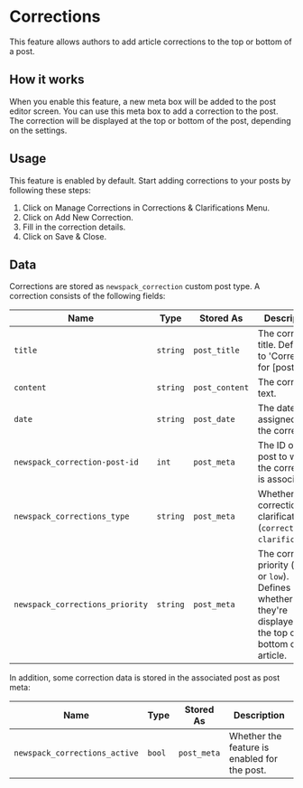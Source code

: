 # Corrections

This feature allows authors to add article corrections to the top or bottom of a post.

## How it works

When you enable this feature, a new meta box will be added to the post editor screen. You can use this meta box to add a correction to the post. The correction will be displayed at the top or bottom of the post, depending on the settings.

## Usage

This feature is enabled by default. Start adding corrections to your posts by following these steps:
1. Click on Manage Corrections in Corrections & Clarifications Menu.
2. Click on Add New Correction.
3. Fill in the correction details.
4. Click on Save & Close.

## Data

Corrections are stored as `newspack_correction` custom post type. A correction consists of the following fields:

| Name                            | Type     | Stored As      | Description                                                                    |
| ------------------------------- | -------- | -------------- | ------------------------------------------------------------------------------ |
| `title`                         | `string` | `post_title`   | The correction title. Defaults to 'Correction for [post title]'                |
| `content`                       | `string` | `post_content` | The correction text.                                                           |
| `date`                          | `string` | `post_date`    | The date assigned to the correction.                                           |
| `newspack_correction-post-id`   | `int`    | `post_meta`    | The ID of the post to which the correction is associated.                      |
| `newspack_corrections_type`     | `string` | `post_meta`    | Whether it's a correction or a clarification (`correction` or `clarification`) |
| `newspack_corrections_priority` | `string` | `post_meta`    | The correction priority (`high` or `low`). Defines whether they're displayed at the top or bottom of the article.|

In addition, some correction data is stored in the associated post as post meta:

| Name                            | Type                    | Stored As   | Description                                                   |
| ------------------------------- | ----------------------- | ----------- | ------------------------------------------------------------- |
| `newspack_corrections_active`   | `bool`                  | `post_meta` | Whether the feature is enabled for the post.                  |

